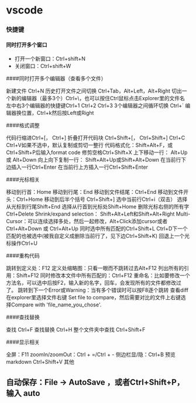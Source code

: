 # vscode

### 快捷键

#### 同时打开多个窗口

* 打开一个新窗口：Ctrl+shift+N
* 关闭窗口：Ctrl+shift+W

####同时打开多个编辑器（查看多个文件）

新建文件 Ctrl+N
历史打开文件之间切换 Ctrl+Tab，Alt+Left，Alt+Right
切出一个新的编辑器（最多3个）Ctrl+\，也可以按住Ctrl鼠标点击Explorer里的文件名
左中右3个编辑器的快捷键Ctrl+1 Ctrl+2 Ctrl+3
3个编辑器之间循环切换 Ctrl+`
编辑器换位置，Ctrl+k然后按Left或Right

####格式调整

代码行缩进Ctrl+[， Ctrl+]
折叠打开代码块 Ctrl+Shift+[， Ctrl+Shift+]
Ctrl+C Ctrl+V如果不选中，默认复制或剪切一整行
代码格式化：Shift+Alt+F，或Ctrl+Shift+P后输入format code
修剪空格Ctrl+Shift+X
上下移动一行： Alt+Up 或 Alt+Down
向上向下复制一行： Shift+Alt+Up或Shift+Alt+Down
在当前行下边插入一行Ctrl+Enter
在当前行上方插入一行Ctrl+Shift+Enter

####光标相关

移动到行首：Home
移动到行尾：End
移动到文件结尾：Ctrl+End
移动到文件开头：Ctrl+Home
移动到后半个括号 Ctrl+Shift+]
选中当前行Ctrl+i（双击）
选择从光标到行尾Shift+End
选择从行首到光标处Shift+Home
删除光标右侧的所有字Ctrl+Delete
Shrink/expand selection： Shift+Alt+Left和Shift+Alt+Right
Multi-Cursor：可以连续选择多处，然后一起修改，Alt+Click添加cursor或者Ctrl+Alt+Down 或 Ctrl+Alt+Up
同时选中所有匹配的Ctrl+Shift+L
Ctrl+D下一个匹配的也被选中(被我自定义成删除当前行了，见下边Ctrl+Shift+K)
回退上一个光标操作Ctrl+U

####重构代码

跳转到定义处：F12
定义处缩略图：只看一眼而不跳转过去Alt+F12
列出所有的引用：Shift+F12
同时修改本文件中所有匹配的：Ctrl+F12
重命名：比如要修改一个方法名，可以选中后按F2，输入新的名字，回车，会发现所有的文件都修改过了。
跳转到下一个Error或Warning：当有多个错误时可以按F8逐个跳转
查看diff 在explorer里选择文件右键 Set file to compare，然后需要对比的文件上右键选择Compare with 'file_name_you_chose'.

####查找替换

查找 Ctrl+F
查找替换 Ctrl+H
整个文件夹中查找 Ctrl+Shift+F

####显示相关

全屏：F11
zoomIn/zoomOut：Ctrl + =/Ctrl + -
侧边栏显/隐：Ctrl+B
预览markdown Ctrl+Shift+V
其他

自动保存：File -> AutoSave ，或者Ctrl+Shift+P，输入 auto
--------------------- 